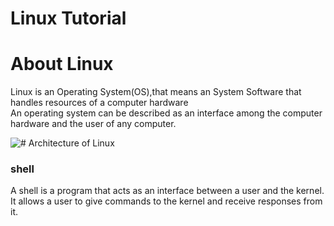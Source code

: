 # Linux Tutorial

# About Linux
Linux is an Operating System(OS),that means an System Software that handles resources of a computer hardware  
An operating system can be described as an interface among the computer hardware and the user of any computer.

![# Architecture of Linux](https://static.javatpoint.com/linux/images/architecture-of-linux.png)

### shell
A shell is a program that acts as an interface between a user and the kernel. It allows a user to give commands to the kernel and receive responses from it. 
